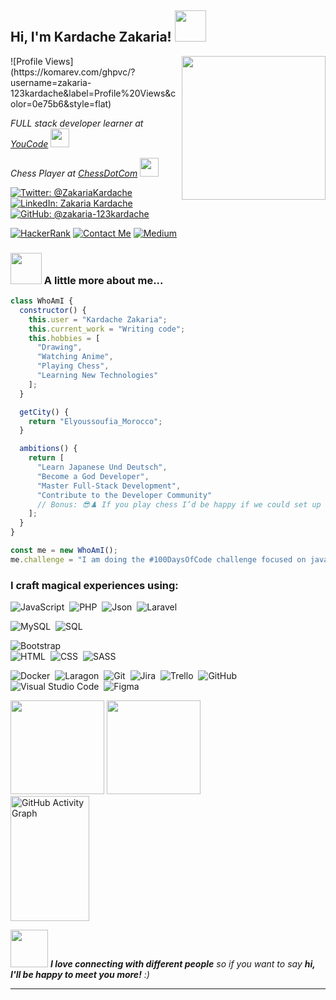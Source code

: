 <h2> Hi, I'm Kardache Zakaria! <img src="" width="50"></h2>
<img align='right' src="https://drive.google.com/uc?export=view&id=1dKj6Cjf3LUQ6fIHkgOwzU46X6M-UQTmG" width="230">
![Profile Views](https://komarev.com/ghpvc/?username=zakaria-123kardache&label=Profile%20Views&color=0e75b6&style=flat)
<p>
  <em>
    FULL stack developer learner at <a href="https://www.youcode.ma/">YouCode</a>
    <img src="https://media.giphy.com/media/fYSnHlufseco8Fh93Z/giphy.gif" width="30">
  </em>
</p>
<p>
  <em>
    Chess Player at <a href="https://www.chess.com/member/zackkardasch">ChessDotCom</a>
    <img src="https://media2.giphy.com/media/v1.Y2lkPTc5MGI3NjExOGUxdWV6OXdrMnd1M3o2Z3UzaHphYmppaHN2b29hMzE5ZXAwaTJieCZlcD12MV9pbnRlcm5hbF9naWZfYnlfaWQmY3Q9Zw/l2Sq7dbRe7aVioZfG/giphy.gif" width="30">
  </em>
</p>

[![Twitter: @ZakariaKardache](https://img.shields.io/twitter/follow/ZakariaKardache?style=social)](https://twitter.com/ZakariaKardache)
[![LinkedIn: Zakaria Kardache](https://img.shields.io/badge/LinkedIn-Zakaria_Kardache-blue)](https://www.linkedin.com/in/zakaria-kardache-59339a21a/)
[![GitHub: @zakaria-123kardache](https://img.shields.io/github/followers/zakaria-123kardache?style=social)](https://github.com/zakaria-123kardache)

[![HackerRank](https://img.shields.io/badge/HackerRank-2EC866?style=for-the-badge&logo=hackerrank&logoColor=white)](https://www.hackerrank.com/profile/kardasch)
[![Contact Me](https://img.shields.io/badge/Contact_Me-0A66C2?style=for-the-badge&logo=gmail&logoColor=white)](mailto:kardachezakaria45@gmail.com)
[![Medium](https://img.shields.io/badge/Medium-12100E?style=for-the-badge&logo=medium&logoColor=white)](https://medium.com/@kardasch)


### <img src="https://media.giphy.com/media/3o7TKsrf5eUMpdl0py/giphy.gif" width="50"> A little more about me...  


```javascript
class WhoAmI {
  constructor() {
    this.user = "Kardache Zakaria";
    this.current_work = "Writing code";
    this.hobbies = [
      "Drawing",
      "Watching Anime",
      "Playing Chess",
      "Learning New Technologies"
    ];
  }

  getCity() {
    return "Elyoussoufia_Morocco";
  }

  ambitions() {
    return [
      "Learn Japanese Und Deutsch",
      "Become a God Developer",
      "Master Full-Stack Development",
      "Contribute to the Developer Community"
      // Bonus: 😎♟️ If you play chess I’d be happy if we could set up a game ;)
    ];
  }
}

const me = new WhoAmI();
me.challenge = "I am doing the #100DaysOfCode challenge focused on javascript and php";

```


### I craft **magical** experiences using:


![JavaScript](https://img.shields.io/badge/-JavaScript-05122A?style=flat&logo=javascript&logoColor=white)&nbsp;
![PHP](https://img.shields.io/badge/PHP-777BB4?style=for-the-badge&logo=php&logoColor=white)&nbsp;
![Json](https://img.shields.io/badge/-Json-05122A?style=flat&logo=json)&nbsp;
![Laravel](https://img.shields.io/badge/Laravel-FF2D20?style=for-the-badge&logo=laravel&logoColor=white)&nbsp;

![MySQL](https://img.shields.io/badge/MySQL-00000F?style=for-the-badge&logo=mysql&logoColor=white)&nbsp;
![SQL](https://img.shields.io/badge/SQL-4479A1?style=for-the-badge&logo=sql&logoColor=white)&nbsp;

![Bootstrap](https://img.shields.io/badge/-Bootstrap-05122A?style=flat&logo=bootstrap&logoColor=563D7C)\
![HTML](	https://img.shields.io/badge/HTML5-E34F26?style=for-the-badge&logo=html5&logoColor=white)&nbsp;
![CSS](https://img.shields.io/badge/CSS3-1572B6?style=for-the-badge&logo=css3&logoColor=white)&nbsp;
![SASS](	https://img.shields.io/badge/Sass-CC6699?style=for-the-badge&logo=sass&logoColor=white)&nbsp;

![Docker](https://img.shields.io/badge/Docker-2CA5E0?style=for-the-badge&logo=docker&logoColor=white)&nbsp;
![Laragon](https://img.shields.io/badge/Laragon-0E83CD?style=for-the-badge&logo=laragon&logoColor=white)&nbsp;
![Git](https://img.shields.io/badge/-Git-05122A?style=flat&logo=git)&nbsp;
![Jira](https://img.shields.io/badge/-Jira-05122A?style=flat&logo=jira)&nbsp;
![Trello](https://img.shields.io/badge/-Trello-05122A?style=flat&logo=trello)&nbsp;
![GitHub](https://img.shields.io/badge/-GitHub-05122A?style=flat&logo=github)&nbsp;
![Visual Studio Code](https://img.shields.io/badge/-Visual%20Studio%20Code-05122A?style=flat&logo=visual-studio-code&logoColor=007ACC)&nbsp;
![Figma](https://img.shields.io/badge/Figma-F24E1E?style=for-the-badge&logo=figma&logoColor=white)&nbsp;



<div align="center">



<div align="left">
<a>
  <img src="https://github-readme-stats.vercel.app/api?username=zakaria-123kardache&theme=tokyonight&show_icons=true" height=150 />
</a>
<a>
  <img src="https://github-readme-stats.vercel.app/api/top-langs/?username=zakaria-123kardache&langs_count=5&theme=tokyonight" height=150 />
</a>
<br>
<a>
<img src="https://github-readme-activity-graph.vercel.app/graph?username=zakaria-123kardache&theme=rogue" width="50%" height="200" alt="GitHub Activity Graph"/>
</a>
</div>
</div>


<img src="https://media.giphy.com/media/LnQjpWaON8nhr21vNW/giphy.gif" width="60"> <em><b>I love connecting with different people</b> so if you want to say <b>hi, I'll be happy to meet you more!</b> :)</em>

---
